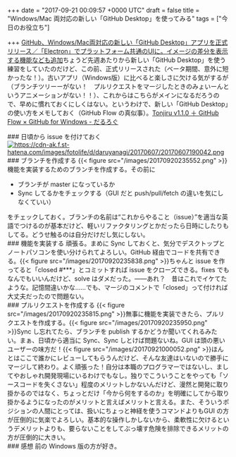 
+++
date = "2017-09-21 00:09:57 +0000 UTC"
draft = false
title = "Windows/Mac 両対応の新しい「GitHub Desktop」を使ってみる"
tags = ["今日のお役立ち"]

+++
[GitHub、Windows/Mac両対応の新しい「GitHub Desktop」アプリを正式リリース／「Electron」でプラットフォーム共通のUIに。イメージの差分を表示する機能なども追加](http://forest.watch.impress.co.jp/docs/news/1081627.html)ちょうど先週あたりから新しい「GitHub Desktop」を使う練習をしていたのだけど、この前、正式リリースされた（ベータ期間、意外に短かったな！）。古いアプリ（Windows版）に比べると楽しさに欠ける気がするが（ブランチツリーーがない！　プルリクエストをマージしたときのみょいーんというアニメーションがない！！）、これからはこちらがメインになるだろうので、早めに慣れておくにしくはない。というわけで、新しい「GitHub Desktop」の使い方をメモしておく（GitHub Flow の真似事）。[Tonjiru v1.1.0 ＋ GitHub Flow × GitHub for Windows - だるろぐ](http://blog.daruyanagi.jp/entry/2017/06/07/191844)<br/>


<div class="section">
    ### 日頃から issue を付けておく
    <a href="https://cdn-ak.f.st-hatena.com/images/fotolife/d/daruyanagi/20170607/20170607190042.png" class="http-image" target="_blank"><img src="https://cdn-ak.f.st-hatena.com/images/fotolife/d/daruyanagi/20170607/20170607190042.png" class="http-image" alt="https://cdn-ak.f.st-hatena.com/images/fotolife/d/daruyanagi/20170607/20170607190042.png"/></a><br/>


</div>
<div class="section">
    ### ブランチを作成する
    {{< figure src="/images/20170920235552.png"  >}}機能を実装するためのブランチを作成する。その前に

<ul>
<li>ブランチが master になっているか</li>
<li>Sync してるかをチェックする（GUI だと push/pull/fetch の違いを気にしなくていい）</li>
</ul>をチェックしておく。ブランチの名前は“これからやること（issue）”を適当な英語でつけるのが基本だけど、軽いリファクタリングとかだったら日時にしたりもしてる。どうせ触るのは自分だけだし気にしない。

</div>
<div class="section">
    ### 機能を実装する
    頑張る。まめに Sync しておくと、気分でデスクトップとノートパソコンを使い分けられてよろしい。GitHub 経由でコードを共有できる。{{< figure src="/images/20170920235838.png"  >}}ちゃんと issue を作ってると「closed #***」とコミットすれば issue をクローズできる。fixes でもなんでもいいんだけど、solve はダメだった。――あれ？　昔はこれでイケてたような。記憶間違いかな……でも、マージのコメントで「closed」って付ければ大丈夫だったので問題ない。

</div>
<div class="section">
    ### プルリクエストを作成する
    {{< figure src="/images/20170920235815.png"  >}}無事に機能を実装できたら、プルリクエストを作成する。{{< figure src="/images/20170920235950.png"  >}}Sync し忘れてたら、ブランチを publish するかどうか聞いてくれるみたい。まぁ、日頃から適当に Sync、Sync しとけば問題ないね。GUI は頭の悪いユーザーの味方だ！{{< figure src="/images/20170921000052.png"  >}}ほんとはここで誰かにレビューしてもらうんだけど、そんな友達はいないので勝手にマージして終わり。よく頑張った！自分は本職のプログラマーではないし、ましてやおしゃれ開発現場にいるわけでもなし。独りでこういうことをやっても「ソースコードを失くさない」程度のメリットしかないんだけど、漫然と開発に取り掛かるのではなく、ちょっとだけ「今から何をするのか」を明確にしてから取り掛かるようになったのがメリットと言えばメリットと言える。また、そういうポジションの人間にとっては、扱いにちょっと神経を使うコマンドよりもGUI の方が圧倒的に気楽でよろしい。基本的な操作しかしないから、柔軟性に欠けるというデメリットよりも、要らないことをしてぶっ壊す危険を排除できるメリットの方が圧倒的に大きい。

</div>
<div class="section">
    ### 感想
    前の Windows 版の方が好き。

</div>

